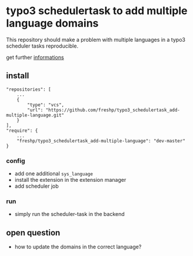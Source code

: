 # typo3 schedulertask to add multiple language domains

This repository should make a problem with multiple languages in a typo3 scheduler tasks reproducible.

get further [informations](https://stackoverflow.com/questions/50680928/select-records-from-other-languages-in-a-scheduler-task)

## install

```
"repositories": [
	...
    {
        "type": "vcs",
        "url": "https://github.com/freshp/typo3_schedulertask_add-multiple-language.git"
    }
],
"require": {
	...
	"freshp/typo3_schedulertask_add-multiple-language": "dev-master"
}
``` 

### config
* add one additional `sys_language`
* install the extension in the extension manager
* add scheduler job

### run
* simply run the scheduler-task in the backend

## open question
* how to update the domains in the correct language?

